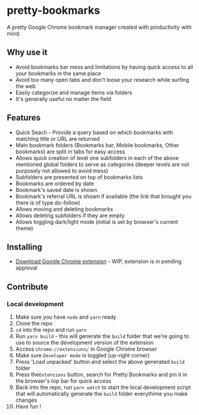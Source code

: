 # pretty-bookmarks

A pretty Google Chrome bookmark manager created with productivity with mind.

## Why use it

- Avoid bookmarks bar mess and limitations by having quick access to all your bookmarks in the same place
- Avoid too many open tabs and don't loose your research while surfing the web
- Easily categorize and manage items via folders
- It's generally useful no matter the field

## Features

- Quick Seach - Provide a query based on which bookmarks with matching title or URL are returned
- Main bookmark folders (Bookmarks bar, Mobile bookmarks, Other bookmarks) are split in tabs for easy access
- Allows quick creation of level one subfolders in each of the above mentioned global folders to serve as categories (deeper levels are not purposely not allowed to avoid mess)
- Subfolders are presented on top of bookmarks lists
- Bookmarks are ordered by date
- Bookmark's saved date is shown
- Bookmark's referral URL is shown if available (the link that brought you there is of type do-follow)
- Allows moving and deleting bookmarks
- Allows deleting subfolders if they are empty
- Allows toggling dark/light mode (initial is set by browser's current theme)

## Installing

- [Download Google Chrome extension](https://www.google.com) - WIP, extension is in pending approval

## Contribute

### Local development

1. Make sure you have `node` and `yarn` ready
2. Clone the repo
3. `cd` into the repo and run `yarn`
4. Run `yarn build` - this will generate the `build` folder that we're going to use to source the development version of the extension
5. Access `chrome://extensions/` in Google Chrome browser
6. Make sure `Developer mode` is toggled (up-right corner)
7. Press 'Load unpacked' button and select the above generated `build` folder
8. Press the`Extensions` button, search for Pretty Bookmarks and pin it in the browser's top bar for quick access
9. Back into the repo, run `yarn watch` to start the local development script that will automatically generate the `build` folder everythime you make changes
10. Have fun !
